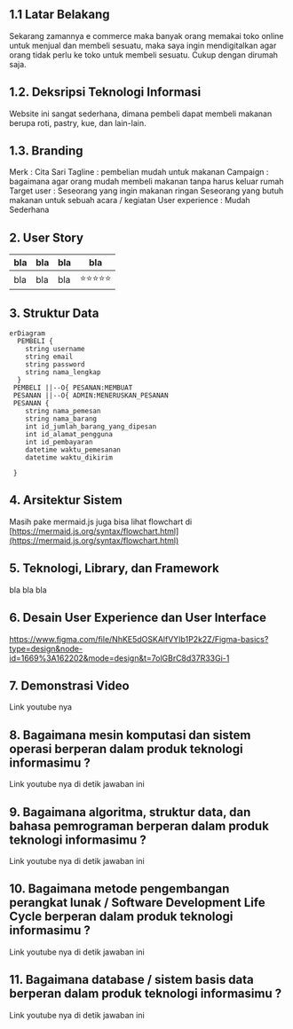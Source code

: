 ## 1.1 Latar Belakang

Sekarang zamannya e commerce maka banyak orang memakai toko online untuk menjual dan membeli sesuatu, maka saya ingin mendigitalkan agar orang tidak perlu ke toko untuk membeli sesuatu. Cukup dengan dirumah saja.

## 1.2. Deksripsi Teknologi Informasi

Website ini sangat sederhana, dimana pembeli dapat membeli makanan berupa roti, pastry, kue, dan lain-lain.

## 1.3. Branding

Merk : Cita Sari
Tagline : pembelian mudah untuk makanan
Campaign : bagaimana agar orang mudah membeli makanan tanpa harus keluar rumah
Target user :
Seseorang yang ingin makanan ringan
Seseorang yang butuh makanan untuk sebuah acara / kegiatan
User experience :
Mudah 
Sederhana


## 2. User Story

bla | bla | bla | bla
---|---|---|---
bla | bla | bla | ⭐⭐⭐⭐⭐

## 3. Struktur Data

```mermaid
erDiagram
  PEMBELI {
    string username
    string email
    string password
    string nama_lengkap
  }
 PEMBELI ||--O{ PESANAN:MEMBUAT
 PESANAN ||--O{ ADMIN:MENERUSKAN_PESANAN
 PESANAN {
    string nama_pemesan
    string nama_barang
    int id_jumlah_barang_yang_dipesan
    int id_alamat_pengguna
    int id_pembayaran
    datetime waktu_pemesanan
    datetime waktu_dikirim

 }
```

## 4. Arsitektur Sistem

Masih pake mermaid.js juga bisa lihat flowchart di [https://mermaid.js.org/syntax/flowchart.html](https://mermaid.js.org/syntax/flowchart.html)

## 5. Teknologi, Library, dan Framework

bla bla bla

## 6. Desain User Experience dan User Interface

https://www.figma.com/file/NhKE5dOSKAlfVYIb1P2k2Z/Figma-basics?type=design&node-id=1669%3A162202&mode=design&t=7olGBrC8d37R33Gi-1

## 7. Demonstrasi Video

Link youtube nya

## 8. Bagaimana mesin komputasi dan sistem operasi berperan dalam produk teknologi informasimu ?

Link youtube nya di detik jawaban ini

## 9. Bagaimana algoritma, struktur data, dan bahasa pemrograman berperan dalam produk teknologi informasimu ?

Link youtube nya di detik jawaban ini

## 10. Bagaimana metode pengembangan perangkat lunak / Software Development Life Cycle berperan dalam produk teknologi informasimu ?

Link youtube nya di detik jawaban ini

## 11. Bagaimana database / sistem basis data berperan dalam produk teknologi informasimu ?

Link youtube nya di detik jawaban ini

